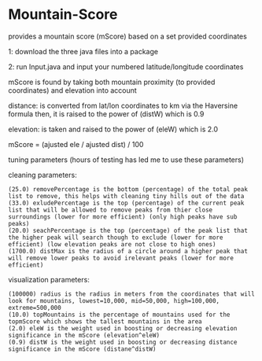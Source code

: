 # Mountain-Score
provides a mountain score (mScore) based on a set provided coordinates

1: download the three java files into a package

2: run Input.java and input your numbered latitude/longitude coordinates

mScore is found by taking both mountain proximity (to provided coordinates) and elevation into account

distance: is converted from lat/lon coordinates to km via the Haversine formula
then, it is raised to the power of (distW) which is 0.9

elevation: is taken and raised to the power of (eleW) which is 2.0

mScore = (ajusted ele / ajusted dist) / 100

tuning parameters (hours of testing has led me to use these parameters)

  cleaning parameters:
  
    (25.0) removePercentage is the bottom (percentage) of the total peak list to remove, this helps with cleaning tiny hills out of the data
    (33.0) exludePercentage is the top (percentage) of the current peak list that will be allowed to remove peaks from thier close surroundings (lower for more efficient) (only high peaks have sub peaks)
    (20.0) seachPercentage is the top (percentage) of the peak list that the higher peak will search though to exclude (lower for more efficient) (low elevation peaks are not close to high ones)
    (1700.0) distMax is the radius of a circle around a higher peak that will remove lower peaks to avoid irelevant peaks (lower for more efficient)

  visualization parameters:
  
    (100000) radius is the radius in meters from the coordinates that will look for mountains, lowest=10,000, mid=50,000, high=100,000, extreme=500,000
    (10.0) topMountains is the percentage of mountains used for the topmScore which shows the tallest mountains in the area
    (2.0) eleW is the weight used in boosting or decreasing elevation significance in the mScore (elevation^eleW)
    (0.9) distW is the weight used in boosting or decreasing distance significance in the mScore (distane^distW)
